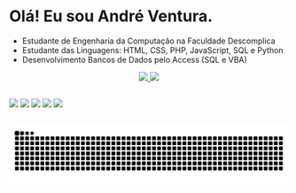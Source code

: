 # Olá! Eu sou **André Ventura**.

* Estudante de Engenharia da Computação na Faculdade Descomplica
* Estudante das Linguagens: HTML, CSS, PHP, JavaScript, SQL e Python
* Desenvolvimento Bancos de Dados pelo Access (SQL e VBA)

<div align="center">
  <a href="https://github.com/asventura96">
  <img height="160em" src="https://github-readme-stats.vercel.app/api?username=asventura96&show_icons=true&theme=dark&include_all_commits=true&count_private=true"/>
  <img height="160em" src="https://github-readme-stats.vercel.app/api/top-langs/?username=asventura96&layout=compact&langs_count=7&theme=dark"/>
</div>

##

<div>
    <a href="https://api.whatsapp.com/send?phone=5531991904415" target="_blank"><img src="https://img.shields.io/badge/WhatsApp-25D366?style=for-the-badge&logo=whatsapp&logoColor=white" target="_blank"></a>
    <a href="https://t.me/asventura96" target="_blank"><img src="https://img.shields.io/badge/Telegram-2CA5E0?style=for-the-badge&logo=telegram&logoColor=white" target="_blank"></a>
    <a href="https://instagram.com/asventura96" target="_blank"><img src="https://img.shields.io/badge/-Instagram-%23E4405F?style=for-the-badge&logo=instagram&logoColor=white" target="_blank"></a>
    <a href="https://discord.gg/k92zkFcAwH" target="_blank"><img src="https://img.shields.io/badge/Discord-7289DA?style=for-the-badge&logo=discord&logoColor=white" target="_blank"></a> 
    <a href="https://www.linkedin.com/in/asventura96" target="_blank"><img src="https://img.shields.io/badge/-LinkedIn-%230077B5?style=for-the-badge&logo=linkedin&logoColor=white" target="_blank"></a>  
</div>

##

![Snake animation](https://github.com/asventura96/asventura96/blob/output/github-snake.svg)
